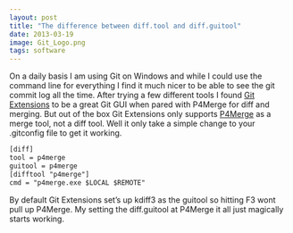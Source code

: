 ```yaml
---
layout: post
title: "The difference between diff.tool and diff.guitool"
date: 2013-03-19
image: Git_Logo.png
tags: software
---
```


On a daily basis I am using Git on Windows and while I could use the command line for everything I find it much nicer to be able to see the git commit log all the time. After trying a few different tools I found [Git Extensions](https://code.google.com/p/gitextensions/) to be a great Git GUI when pared with P4Merge for diff and merging. But out of the box Git Extensions only supports [P4Merge](http://www.perforce.com/product/components/perforce-visual-merge-and-diff-tools) as a merge tool, not a diff tool. Well it only take a simple change to your .gitconfig file to get it working.

```txt
[diff]
tool = p4merge
guitool = p4merge
[difftool "p4merge"]
cmd = "p4merge.exe $LOCAL $REMOTE"
```

By default Git Extensions set’s up kdiff3 as the guitool so hitting F3 wont pull up P4Merge. My setting the diff.guitool at P4Merge it all just magically starts working.
